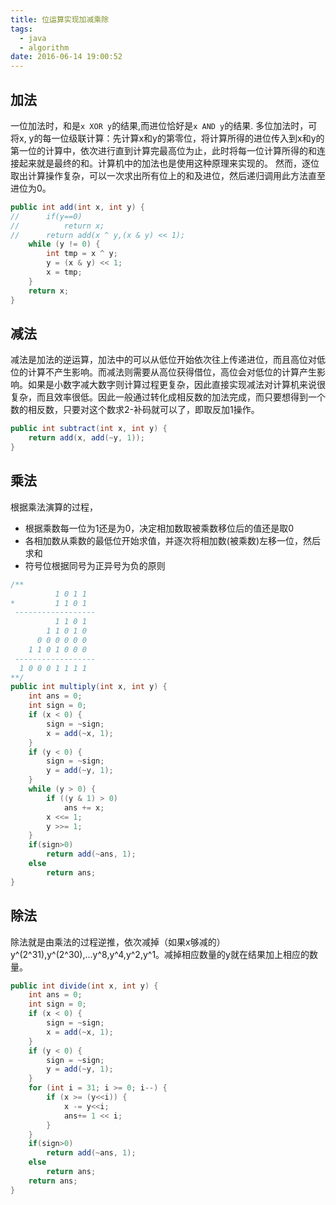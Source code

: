 ```yaml
---
title: 位运算实现加减乘除
tags:
  - java
  - algorithm
date: 2016-06-14 19:00:52
---
```


## 加法
一位加法时，和是`x XOR y`的结果,而进位恰好是`x AND y`的结果.
多位加法时，可将x, y的每一位级联计算：先计算x和y的第零位，将计算所得的进位传入到x和y的第一位的计算中，依次进行直到计算完最高位为止，此时将每一位计算所得的和连接起来就是最终的和。计算机中的加法也是使用这种原理来实现的。
然而，逐位取出计算操作复杂，可以一次求出所有位上的和及进位，然后递归调用此方法直至进位为0。
```java
public int add(int x, int y) {
//      if(y==0)
//          return x;
//      return add(x ^ y,(x & y) << 1);
    while (y != 0) {
        int tmp = x ^ y;
        y = (x & y) << 1;
        x = tmp;
    }
    return x;
}
```
<!-- more -->

## 减法
减法是加法的逆运算，加法中的可以从低位开始依次往上传递进位，而且高位对低位的计算不产生影响。而减法则需要从高位获得借位，高位会对低位的计算产生影响。如果是小数字减大数字则计算过程更复杂，因此直接实现减法对计算机来说很复杂，而且效率很低。因此一般通过转化成相反数的加法完成，而只要想得到一个数的相反数，只要对这个数求2-补码就可以了，即取反加1操作。
```java
public int subtract(int x, int y) {
    return add(x, add(~y, 1));
}
```

## 乘法
根据乘法演算的过程，
- 根据乘数每一位为1还是为0，决定相加数取被乘数移位后的值还是取0
- 各相加数从乘数的最低位开始求值，并逐次将相加数(被乘数)左移一位，然后求和
- 符号位根据同号为正异号为负的原则
```java
/**
          1 0 1 1
*         1 1 0 1
 ------------------
          1 1 0 1
        1 1 0 1 0
      0 0 0 0 0 0
    1 1 0 1 0 0 0
 ------------------
  1 0 0 0 1 1 1 1
**/
public int multiply(int x, int y) {
    int ans = 0;
    int sign = 0;
    if (x < 0) {
        sign = ~sign;
        x = add(~x, 1);
    }
    if (y < 0) {
        sign = ~sign;
        y = add(~y, 1);
    }
    while (y > 0) {
        if ((y & 1) > 0)
            ans += x;
        x <<= 1;
        y >>= 1;
    }
    if(sign>0)
        return add(~ans, 1);
    else
        return ans;
}
```

## 除法
除法就是由乘法的过程逆推，依次减掉（如果x够减的）y^(2^31),y^(2^30),...y^8,y^4,y^2,y^1。减掉相应数量的y就在结果加上相应的数量。
```java
public int divide(int x, int y) {
    int ans = 0;
    int sign = 0;
    if (x < 0) {
        sign = ~sign;
        x = add(~x, 1);
    }
    if (y < 0) {
        sign = ~sign;
        y = add(~y, 1);
    }
    for (int i = 31; i >= 0; i--) {
        if (x >= (y<<i)) {
            x -= y<<i;
            ans+= 1 << i;
        }
    }
    if(sign>0)
        return add(~ans, 1);
    else
        return ans;
    return ans;
}
```

